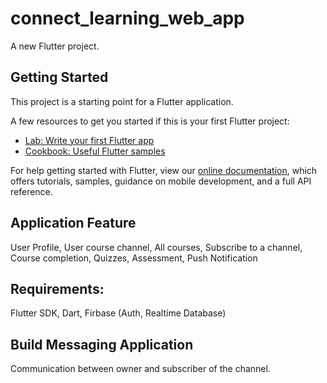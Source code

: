 # connect_learning_web_app

A new Flutter project.

## Getting Started

This project is a starting point for a Flutter application.

A few resources to get you started if this is your first Flutter project:

- [Lab: Write your first Flutter app](https://flutter.dev/docs/get-started/codelab)
- [Cookbook: Useful Flutter samples](https://flutter.dev/docs/cookbook)

For help getting started with Flutter, view our
[online documentation](https://flutter.dev/docs), which offers tutorials,
samples, guidance on mobile development, and a full API reference.


## Application Feature

User Profile, User course channel, All courses, Subscribe to a channel, Course completion, Quizzes, Assessment, Push Notification

## Requirements:

Flutter SDK, Dart, Firbase (Auth, Realtime Database)


## Build Messaging Application

Communication between owner and subscriber of the channel.